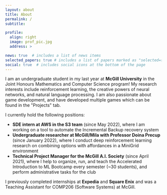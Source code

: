 ```yaml
---
layout: about
title: About
permalink: /
subtitle:

profile:
  align: right
  image: prof_pic.jpg
  address: >

news: true  # includes a list of news items
selected_papers: true # includes a list of papers marked as "selected={true}"
social: true  # includes social icons at the bottom of the page
---
```


I am an undergraduate student in my last year at __McGill University__ in the Joint Honours Mathematics and Computer Science program! My research interests include reinforcement learning, the creative powers of neural networks, and natural language processing. I am also passionate about game development, and have developed multiple games which can be found in the "Projects" tab.

I currently hold the following positions:

- __SDE intern at AWS in the S3 team__ (since May 2022), where I am working on a tool to automate the Incremental Backup recovery system
- __Undergraduate researcher at McGill/Mila with Professor Doina Precup__ (since January 2022), where I conduct deep reinforcement learning research on combining options with affordances in a MiniGrid environment
- __Technical Project Manager for the McGill A.I. Society__ (since April 2021), where I help to organize, run, and teach the Accelerated Introduction to ML Bootcamp every semester (~30 students), and perform administrative tasks for the club

I previously completed internships at __Expedia__ and __Square Enix__ and was a Teaching Assistant for COMP206 (Software Systems) at McGill.
